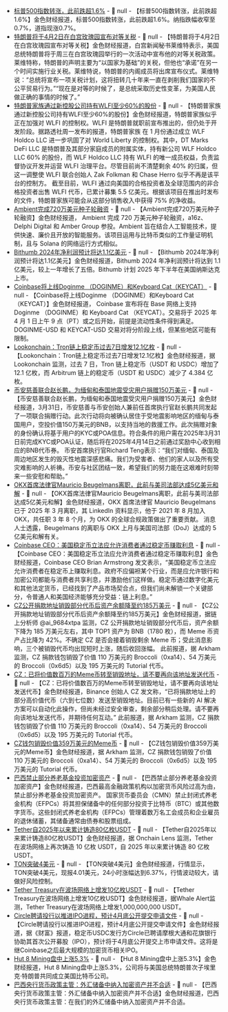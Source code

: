 - [标普500指数转涨，此前跌超1.6%]() - 📰 null - 【标普500指数转涨，此前跌超1.6%】金色财经报道，标普500指数转涨，此前跌超1.6%。纳指跌幅收窄至0.7%，道指现涨0.7%。
- [特朗普将于4月2日在白宫玫瑰园宣布对等关税](https://flash.jin10.com/detail/20250401013813919800) - 📰 null - 【特朗普将于4月2日在白宫玫瑰园宣布对等关税】金色财经报道，白宫新闻秘书莱维特表示，美国总统特朗普将于周三在白宫玫瑰园举行的一次活动中宣布他的对等关税政策。莱维特称，特朗普的声明主要为“以国家为基础”的关税，但他也“承诺”在另一个时间实施行业关税。莱维特说，特朗普的内阁成员将出席宣布仪式。莱维特说：“总统将宣布一项关税计划，这将扭转几十年来一直在剥削我们国家的不公平贸易行为。”“现在是对等的时候了，是总统采取历史性变革，为美国人民做正确的事情的时候了。”
- [特朗普家族通过新控股公司持有WLFI至少60%的股份](https://www.theblock.co/post/348917/trump-family-now-controls-at-least-60-stake-over-world-liberty-financial-through-new-holding-company-reuters) - 📰 null - 【特朗普家族通过新控股公司持有WLFI至少60%的股份】金色财经报道，特朗普家族似乎正在加强对 WLFI 的控制权。WLFI 是特朗普就职前宣布推出的，但仍处于开发阶段。据路透社周一发布的报道，特朗普家族 在 1 月份通过成立 WLF Holdco LLC 进一步巩固了对 World Liberty 的控制权。其中，DT Marks DeFi LLC 是特朗普及其部分家庭成员的附属实体，持有新公司 WLF Holdco LLC 60% 的股份，而 WLF Holdco LLC 持有 WLFI 的唯一成员权益，负责监督协议开发并运营 WLFI 治理平台。尽管目前尚不清楚剩余 40% 的归属，但这一调整使 WLFI 联合创始人 Zak Folkman 和 Chase Herro 似乎不再是该平台的控制方。 
截至目前，WLFI 通过向美国的合格投资者及全球范围内的非合格投资者出售 WLFI 代币，已累计募集 5.5 亿美元。根据该项目在推出时发布的文件，特朗普家族可能会从这部分销售收入中获得 75% 的净收益。
- [Ambient完成720万美元种子轮融资](https://www.coindesk.com/business/2025/03/31/ai-infused-blockchain-ambient-to-replace-bitcoin-says-co-founder) - 📰 null - 【Ambient完成720万美元种子轮融资】金色财经报道， Ambient 完成 720 万美元种子轮融资，a16z、Delphi Digital 和 Amber Group 参投。Ambient 旨在结合人工智能技术，提供快速、廉价且开放的智能服务。该项目运用与比特币类似的工作量证明机制，且与 Solana 的网络运行方式相似。
- [Bithumb 2024年净利润预计将达1.1亿美元](https://www.theblock.co/post/348894/bithumb-records-110-million-net-profits-in-2024?utm_source=twitter&utm_medium=social) - 📰 null - 【Bithumb 2024年净利润预计将达1.1亿美元】金色财经报道，Bithumb 2024 年净利润预计将达到 1.1 亿美元，较上一年增长了五倍。Bithumb 计划 2025 年下半年在美国纳斯达克上市。
- [Coinbase将上线Doginme （DOGINME）和Keyboard Cat（KEYCAT）](https://x.com/CoinbaseAssets/status/1906737380184170728) - 📰 null - 【Coinbase将上线Doginme （DOGINME）和Keyboard Cat（KEYCAT）】金色财经报道， Coinbase 宣布将在 Base 网络上支持 Doginme （DOGINME）和 Keyboard Cat （KEYCAT）。交易将于 2025 年 4 月 1 日上午 9 点（PT）或之后开始，前提是流动性条件得到满足。DOGINME-USD 和 KEYCAT-USD 交易对将分阶段上线，但某些地区可能有限制。
- [Lookonchain：Tron链上稳定币过去7日增发12.1亿枚](https://x.com/lookonchain/status/1906733282349531233) - 📰 null - 【Lookonchain：Tron链上稳定币过去7日增发12.1亿枚】金色财经报道，据 Lookonchain 监测，过去 7 日，Tron 链上稳定币（USDT 和 USDC）增加了 12.1 亿枚，而 Arbitrum 链上的稳定币（USDT 和 USDC）减少了 4.384 亿枚。
- [币安慈善联合赵长鹏，为缅甸和泰国地震受灾用户捐赠150万美元](https://www.binance.com/en/blog/charity/8282359750018504599?hl=en) - 📰 null - 【币安慈善联合赵长鹏，为缅甸和泰国地震受灾用户捐赠150万美元】金色财经报道，3月31日，币安慈善与币安创始人兼前任首席执行官赵长鹏共同发起了一项联合捐赠行动。此次行动将向被确认居住于受地震影响地区的缅甸与泰国用户，空投价值150万美元的BNB，以支持当地的救援工作。此次捐赠对象的身份确认将基于用户的KYC或POA信息。符合条件的用户需在2025年3月31日前完成KYC或POA认证，随后将在2025年4月14日之前通过奖励中心收到相应的BNB代币券。 
币安首席执行官Richard Teng表示：“我们对缅甸、泰国及周边地区发生的毁灭性地震深感悲痛。我们为受害者、他们的家人以及所有受灾难影响的人祈祷。币安与社区团结一致，希望我们的努力能在这艰难时刻带来一些安慰和帮助。”
- [OKX首席法律官Mauricio Beugelmans离职，此前与美司法部达成5亿美元和解](https://www.coindesk.com/business/2025/03/31/okx-chief-legal-officer-mauricio-beugelmans-leaves-the-exchange) - 📰 null - 【OKX首席法律官Mauricio Beugelmans离职，此前与美司法部达成5亿美元和解】金色财经报道，OKX 首席法律官 Mauricio Beugelmans 已于 2025 年 3 月离职，其 LinkedIn 资料显示，他于 2021 年 8 月加入 OKX，共任职 3 年 8 个月，为 OKX 的全球合规政策做出了重要贡献。 
消息人士透露，Beugelmans 的离职与 OKX 上月与美国司法部（DoJ）达成的 5 亿美元和解有关。
- [Coinbase CEO：美国稳定币立法应允许消费者通过稳定币赚取利息](https://x.com/brian_armstrong/status/1906723887112401179) - 📰 null - 【Coinbase CEO：美国稳定币立法应允许消费者通过稳定币赚取利息】金色财经报道，Coinbase CEO Brian Armstrong 发文表示，“美国稳定币立法应允许消费者在稳定币上赚取利息。政府不应偏袒某个行业，而是应允许银行和加密公司都能与消费者共享利息，并激励他们这样做。稳定币通过数字化美元和其他法定货币，已经找到了产品市场契合点，但我们尚未解锁一个关键部分，令普通人和美国经济能够充分受益：链上利息。”
- [CZ公开捐款地址销毁部分代币后资产余额降至约185万美元](https://x.com/ai_9684xtpa/status/1906723969732145199) - 📰 null - 【CZ公开捐款地址销毁部分代币后资产余额降至约185万美元】金色财经报道，据链上分析师 @ai_9684xtpa 监测，CZ 公开捐款地址销毁部分代币后，资产余额下降为 185 万美元左右，其中 TOP1 资产为 BNB（1780 枚），而 Meme 币资产占比降为 42%。不确定 CZ 是否会接着销毁剩余 Meme 币；受此消息影响，三个被销毁代币均出现短时上涨，随后收回涨幅。 
此前报道，据 Arkham 监测，CZ 捐款钱包销毁了价值 110 万美元的 Broccoli（0xa14）、54 万美元的 Broccoli（0x6d5）以及 195 万美元的 Tutorial 代币。
- [CZ：已将价值数百万的Meme币转至销毁地址，请不要再向该地址发送代币](https://x.com/cz_binance/status/1906722184783101978) - 📰 null - 【CZ：已将价值数百万的Meme币转至销毁地址，请不要再向该地址发送代币】金色财经报道，Binance 创始人 CZ 发文称，“已将捐款地址上的部分高价值代币（六到七位数）发送至销毁地址。目前已有一些新的 AI 解决方案可以自动化此操作，但尚未经过安全审查，剩余部分稍后处理。请不要再向该地址发送代币，并期待任何互动。” 
此前报道，据 Arkham 监测，CZ 捐款钱包销毁了价值 110 万美元的 Broccoli（0xa14）、54 万美元的 Broccoli（0x6d5）以及 195 万美元的 Tutorial 代币。
- [CZ钱包销毁价值359万美元的Meme币](https://x.com/arkham/status/1906721676672258327) - 📰 null - 【CZ钱包销毁价值359万美元的Meme币】金色财经报道，据 Arkham 监测，CZ 捐款钱包销毁了价值 110 万美元的 Broccoli（0xa14）、54 万美元的 Broccoli（0x6d5）以及 195 万美元的 Tutorial 代币。
- [巴西禁止部分养老基金投资加密资产](https://www.coindesk.com/policy/2025/03/31/brazil-bars-major-pension-funds-from-investing-in-cryptocurrencies) - 📰 null - 【巴西禁止部分养老基金投资加密资产】金色财经报道，巴西最高金融政策机构以加密货币风险过高为由，禁止部分养老基金投资加密资产。 
国家货币委员会（CMN）禁止封闭式养老金机构（EFPCs）将其担保储备中的任何部分投资于比特币（BTC）或其他数字货币。这些封闭式养老金机构（EFPCs）管理着数万名工会成员和企业雇员的退休储蓄，其储备通常由债券和股票组成。
- [Tether自2025年以来累计铸造80亿枚USDT]() - 📰 null - 【Tether自2025年以来累计铸造80亿枚USDT】金色财经报道，据 Onchain Lens 监测，Tether 在波场网络上再次铸造 10 亿枚 USDT，自 2025 年以来累计铸造 80 亿枚 USDT。
- [TON突破4美元]() - 📰 null - 【TON突破4美元】金色财经报道，行情显示，TON突破4美元，现报4.01美元，24小时涨幅达到6.37%，行情波动较大，请做好风险控制。
- [Tether Treasury在波场网络上增发10亿枚USDT](https://whale-alert.io/transaction/tron/b649ca2567b421b4faec8c194c579004678f296dc43c6edf9d72b0d318d483bc) - 📰 null - 【Tether Treasury在波场网络上增发10亿枚USDT】金色财经报道，据Whale Alert监测，Tether Treasury在波场网络上增发1,000,000,000 USDT。
- [Circle聘请投行以推进IPO进程，预计4月底公开提交申请文件](https://fortune.com/2025/03/31/circle-jpmorgan-chase-crypto-usdc-citi-ipos-spac-sec/) - 📰 null - 【Circle聘请投行以推进IPO进程，预计4月底公开提交申请文件】金色财经报道，据《财富》报道，稳定币USDC发行方Circle已聘请摩根大通和花旗银行协助其首次公开募股（IPO），预计将于4月底公开提交上市申请文件。这将是继Coinbase之后最大规模的加密货币相关IPO。
- [Hut 8 Mining盘中上涨5.3%]() - 📰 null - 【Hut 8 Mining盘中上涨5.3%】金色财经报道，Hut 8 Mining盘中上涨5.3%，公司将与美国总统特朗普次子埃里克·特朗普共同成立美国比特币公司。
- [巴西央行货币政策主管：外汇储备中纳入加密资产并不合适]() - 📰 null - 【巴西央行货币政策主管：外汇储备中纳入加密资产并不合适】金色财经报道，巴西央行货币政策主管：在我们的外汇储备中纳入加密资产并不合适。
